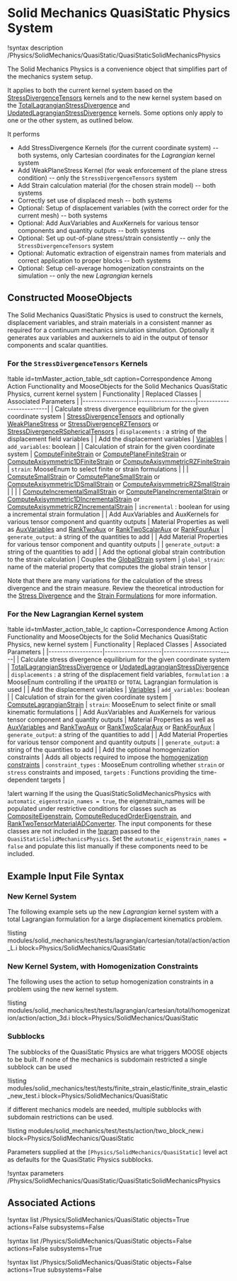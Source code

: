 # Solid Mechanics QuasiStatic Physics System

!syntax description /Physics/SolidMechanics/QuasiStatic/QuasiStaticSolidMechanicsPhysics

The Solid Mechanics Physics is a convenience object that simplifies part of the
mechanics system setup.

It applies to both the current kernel system based on the [StressDivergenceTensors](/StressDivergenceTensors.md) kernels
and to the new kernel system based on the
[TotalLagrangianStressDivergence](/TotalLagrangianStressDivergence.md) and [UpdatedLagrangianStressDivergence](/UpdatedLagrangianStressDivergence.md) kernels.
Some options only apply to one or the other system, as outlined below.

It performs

- Add StressDivergence Kernels (for the current coordinate system) -- both systems, only Cartesian coordinates for the *Lagrangian* kernel system
- Add WeakPlaneStress Kernel (for weak enforcement of the plane stress condition) -- only the `StressDivergenceTensors` system
- Add Strain calculation material (for the chosen strain model) -- both systems
- Correctly set use of displaced mesh -- both systems
- Optional: Setup of displacement variables (with the correct order for the current mesh) -- both systems
- Optional: Add AuxVariables and AuxKernels for various tensor components and quantity outputs -- both systems
- Optional: Set up out-of-plane stress/strain consistently -- only the `StressDivergenceTensors` system
- Optional: Automatic extraction of eigenstrain names from materials and correct application to proper blocks -- both systems
- Optional: Setup cell-average homogenization constraints on the simulation -- only the new *Lagrangian* kernels

## Constructed MooseObjects

The Solid Mechanics QuasiStatic Physics is used to construct the kernels, displacement variables, and strain materials in a consistent manner as required for a continuum mechanics simulation simulation. Optionally it generates aux variables and auxkernels to aid in the output of tensor components and scalar quantities.

### For the `StressDivergenceTensors` Kernels

!table id=tmMaster_action_table_sdt caption=Correspondence Among Action Functionality and MooseObjects for the Solid Mechanics QuasiStatic Physics, current kernel system
| Functionality     | Replaced Classes   | Associated Parameters   |
|-------------------|--------------------|-------------------------|
| Calculate stress divergence equilibrium for the given coordinate system | [StressDivergenceTensors](/StressDivergenceTensors.md) and optionally [WeakPlaneStress](/WeakPlaneStress.md) or [StressDivergenceRZTensors](/StressDivergenceRZTensors.md) or [StressDivergenceRSphericalTensors](/StressDivergenceRSphericalTensors.md) | `displacements` : a string of the displacement field variables |
| Add the displacement variables | [Variables](syntax/Variables/index.md) | `add_variables`: boolean |
| Calculation of strain for the given coordinate system | [ComputeFiniteStrain](/ComputeFiniteStrain.md) or [ComputePlaneFiniteStrain](/ComputePlaneFiniteStrain.md) or [ComputeAxisymmetric1DFiniteStrain](/ComputeAxisymmetric1DFiniteStrain.md) or [ComputeAxisymmetricRZFiniteStrain](/ComputeAxisymmetricRZFiniteStrain.md) | `strain`: MooseEnum to select finite or strain formulations |
|   | [ComputeSmallStrain](/ComputeSmallStrain.md) or [ComputePlaneSmallStrain](/ComputePlaneSmallStrain.md) or [ComputeAxisymmetric1DSmallStrain](/ComputeAxisymmetric1DSmallStrain.md) or [ComputeAxisymmetricRZSmallStrain](/ComputeAxisymmetricRZSmallStrain.md) |   |
|   | [ComputeIncrementalSmallStrain](/ComputeIncrementalSmallStrain.md) or [ComputePlaneIncrementalStrain](/ComputePlaneIncrementalStrain.md) or [ComputeAxisymmetric1DIncrementalStrain](/ComputeAxisymmetric1DIncrementalStrain.md) or [ComputeAxisymmetricRZIncrementalStrain](/ComputeAxisymmetricRZIncrementalStrain.md) | `incremental` : boolean for using a incremental strain formulation |
| Add AuxVariables and AuxKernels for various tensor component and quantity outputs | Material Properties as well as [AuxVariables](/AuxVariables/index.md) and [RankTwoAux](/RankTwoAux.md) or [RankTwoScalarAux](/RankTwoScalarAux.md) or [RankFourAux](/RankFourAux.md) | `generate_output`: a string of the quantities to add |
| Add Material Properties for various tensor component and quantity outputs |  | `generate_output`: a string of the quantities to add |
| Add the optional global strain contribution to the strain calculation | Couples the [GlobalStrain](/GlobalStrain/index.md) system | `global_strain`: name of the material property that computes the global strain tensor |

Note that there are many variations for the calculation of the stress divergence and the strain measure. Review the theoretical introduction for the [Stress Divergence](solid_mechanics/StressDivergence.md) and the [Strain Formulations](solid_mechanics/Strains.md) for more information.

### For the New Lagrangian Kernel system

!table id=tmMaster_action_table_lc caption=Correspondence Among Action Functionality and MooseObjects for the Solid Mechanics QuasiStatic Physics, new kernel system
| Functionality     | Replaced Classes   | Associated Parameters   |
|-------------------|--------------------|-------------------------|
| Calculate stress divergence equilibrium for the given coordinate system | [TotalLagrangianStressDivergence](/TotalLagrangianStressDivergence.md) or [UpdatedLagrangianStressDivergence](/UpdatedLagrangianStressDivergence.md) | `displacements` : a string of the displacement field variables, `formulation` : a MooseEnum controlling if the `UPDATED` or `TOTAL` Lagrangian formulation is used |
| Add the displacement variables | [Variables](syntax/Variables/index.md) | `add_variables`: boolean |
| Calculation of strain for the given coordinate system | [ComputeLagrangianStrain](/ComputeLagrangianStrain.md) | `strain`: MooseEnum to select finite or small kinematic formulations |
| Add AuxVariables and AuxKernels for various tensor component and quantity outputs | Material Properties as well as [AuxVariables](/AuxVariables/index.md) and [RankTwoAux](/RankTwoAux.md) or [RankTwoScalarAux](/RankTwoScalarAux.md) or [RankFourAux](/RankFourAux.md) | `generate_output`: a string of the quantities to add |
| Add Material Properties for various tensor component and quantity outputs |  | `generate_output`: a string of the quantities to add |
| Add the optional homogenization constraints | Adds all objects required to impose the [homogenization constraints](Homogenization.md) | `constraint_types` : MooseEnum controlling whether `strain` or `stress` constraints and imposed, `targets` : Functions providing the time-dependent targets  |

!alert warning If the using the QuasiStaticSolidMechanicsPhysics with
`automatic_eigenstrain_names = true`, the eigenstrain_names will be populated
under restrictive conditions for classes such as
[CompositeEigenstrain](CompositeEigenstrain.md),
[ComputeReducedOrderEigenstrain](ComputeReducedOrderEigenstrain.md), and
[RankTwoTensorMaterialADConverter](MaterialADConverter.md).  The input components for
these classes are not included in the
[!param](/Physics/SolidMechanics/QuasiStatic/QuasiStaticSolidMechanicsPhysics/eigenstrain_names) passed to the
`QuasiStaticSolidMechanicsPhysics`.  Set the `automatic_eigenstrain_names = false` and
populate this list manually if these components need to be included.

## Example Input File Syntax

### New Kernel System

The following example sets up the new *Lagrangian* kernel system with a total Lagrangian formulation for a
large displacement kinematics problem.

!listing modules/solid_mechanics/test/tests/lagrangian/cartesian/total/action/action_L.i block=Physics/SolidMechanics/QuasiStatic

### New Kernel System, with Homogenization Constraints

The following uses the action to setup homogenization constraints in a problem using the new kernel system.

!listing modules/solid_mechanics/test/tests/lagrangian/cartesian/total/homogenization/action/action_3d.i block=Physics/SolidMechanics/QuasiStatic

### Subblocks

The subblocks of the QuasiStatic Physics are what triggers MOOSE objects to be built.
If none of the mechanics is subdomain restricted a single subblock can be used

!listing modules/solid_mechanics/test/tests/finite_strain_elastic/finite_strain_elastic_new_test.i block=Physics/SolidMechanics/QuasiStatic

if different mechanics models are needed, multiple subblocks with subdomain restrictions
can be used.

!listing modules/solid_mechanics/test/tests/action/two_block_new.i block=Physics/SolidMechanics/QuasiStatic

Parameters supplied at the `[Physics/SolidMechanics/QuasiStatic]` level act as
defaults for the QuasiStatic Physics subblocks.

!syntax parameters /Physics/SolidMechanics/QuasiStatic/QuasiStaticSolidMechanicsPhysics

## Associated Actions

!syntax list /Physics/SolidMechanics/QuasiStatic objects=True actions=False subsystems=False

!syntax list /Physics/SolidMechanics/QuasiStatic objects=False actions=False subsystems=True

!syntax list /Physics/SolidMechanics/QuasiStatic objects=False actions=True subsystems=False
